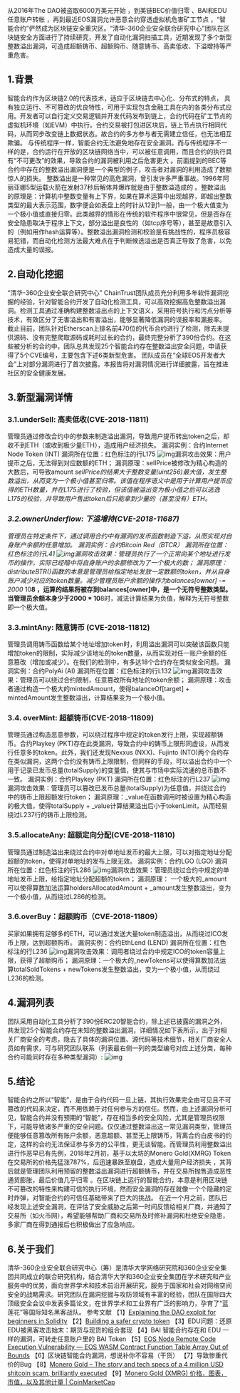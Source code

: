 从2016年The DAO被盗取6000万美元开始 ，到美链BEC价值归零 、BAI和EDU任意账户转帐 ，再到最近EOS漏洞允许恶意合约穿透虚拟机危害矿工节点 ，“智能合约”俨然成为区块链安全重灾区。“清华-360企业安全联合研究中心”团队在区块链安全方面进行了持续研究，开发了自动化漏洞扫描工具，近期发现了多个新型整数溢出漏洞，可造成超额铸币、超额购币、随意铸币、高卖低收、下溢增持等严重危害。

 

## 1.背景

智能合约作为区块链2.0的代表技术，适应于区块链去中心化、分布式的特点， 具有独立运行、不可篡改的优良特性，可用于实现包含金融工具在内的各类分布式应用。开发者可以自行定义交易逻辑并开发代码发布到链上，合约代码在矿工节点的虚拟机环境（如EVM）中执行。合约交易被打包进区块后，链上节点执行相同代码，从而同步改变链上数据状态。故合约的多方参与者无需建立信任，也无法相互欺骗。
与传统程序一样，智能合约无法避免地存在安全漏洞。而与传统程序不一样的是，合约运行在开放的区块链网络当中，可以被任意调用，而且合约的执行具有“不可更改”的效果，导致合约的漏洞被利用之后危害更大 。前面提到的BEC等合约中存在的整数溢出漏洞便是一个典型的例子，攻击者对漏洞的利用造成了数额惊人的损失。
整数溢出是一种常见的高危漏洞，曾引发许多严重事故。1996年阿丽亚娜5型运载火箭在发射37秒后解体并爆炸就是由于整数溢造成的 。整数溢出的原理是：计算机中整数变量有上下界，如果在算术运算中出现越界，即超出整数类型的最大表示范围，数字便会如表盘上的时针从12到1一般，由一个极大值变为一个极小值或直接归零。此类越界的情形在传统的软件程序中很常见，但是否存在安全隐患取决于程序上下文，部分溢出是良性的（如tcp序号等），甚至是故意引入的（例如用作hash运算等）。整数溢出漏洞检测和校验是有挑战性的，程序员极容易犯错，而自动化检测方法最大难点在于判断候选溢出是否真正导致了危害，以免造成大量的误报。

 

## 2.自动化挖掘

“清华-360企业安全联合研究中心” ChainTrust团队成员充分利用多年软件漏洞挖掘的经验，针对智能合约开发了自动化检测工具，可以高效挖掘高危整数溢出漏洞。检测工具通过准确构建整数溢出点的上下文语义，采用符号执行和污点分析等技术，有效区分了无害溢出和有害溢出，能够显著降低漏洞的误报率和漏报率。
截止目前，团队针对Etherscan上排名前470位的代币合约进行了检测，除去未提供源码、没有完整爬取源码或耗时过长的合约，最终完整分析了390份合约。在这些被分析的合约中，团队总共发现25个智能合约存在整数溢出安全问题，申请获得了5个CVE编号，主要包含下述6类新型危害。
团队成员在“全球EOS开发者大会”上对部分漏洞进行了首次披露。本报告将对漏洞情况进行详细披露，旨在推进社区的安全健康发展。

 

## 3.新型漏洞详情

### 3.1.underSell: 高卖低收(CVE-2018-11811)

管理员通过修改合约中的参数来制造溢出漏洞，导致用户提币转出token之后，却收不到ETH（或收到极少量ETH），造成用户经济损失。
漏洞实例：合约Internet Node Token (INT)
漏洞所在位置：红色标注的行L175
![img](https://p1.ssl.qhimg.com/t0138750eb71daee871.png)漏洞攻击效果：用户提币之后，无法得到对应数额的ETH；
漏洞原理：sellPrice被修改为精心构造的大数后，可导致amount *sellPrice的结果大于整数变量(uint256)最大值，发生整数溢出，从而变为一个极小值甚至归零。该值在程序语义中是用于计算用户提币应得的ETH数量，并在L175进行了校验，但该值被溢出变为极小值之后可以逃逸L175的校验，并导致用户售出token后只能拿到少量的（甚至没有）ETH。*

### *3.2.ownerUnderflow: 下溢增持(CVE-2018-11687)*

*管理员在特定条件下，通过调用合约中有漏洞的发币函数制造下溢，从而实现对自身账户余额的任意增加。
漏洞实例：合约Bitcoin Red（BTCR）
漏洞所在位置：红色标注的行L41
![img](https://p3.ssl.qhimg.com/t01b31d2223e7dd6612.png)漏洞攻击效果：管理员执行了一个正常向某个地址进行发币的操作，实际已经暗中将自身账户的余额修改为了一个极大的数；
漏洞原理：distributeBTR()函数的本意是管理员给指定地址发放一定数额的token，并从自身账户减少对应的token数量。减少管理员账户余额的操作为balances[owner] -= 2000* 10**8 ，运算的结果将被存到balances[owner]中，是一个无符号整数类型。当管理员余额本身少于2000 \* 10**8时，减法计算结果为负值，解释为无符号整数即一个极大值。

### 3.3.mintAny: 随意铸币 (CVE-2018-11812)

管理员调用铸币函数给某个地址增加token时，利用溢出漏洞可以突破该函数只能增加token的限制，实际减少该地址的token数量，从而实现对任一账户余额的任意篡改（增加或减少）。在我们的检测中，有多达18个合约存在类似安全问题。
漏洞实例：合约PolyAi (AI)
漏洞所在位置：红色标注的行L132
![img](https://p5.ssl.qhimg.com/t018a9ae28216433884.png)漏洞攻击效果：管理员可以绕过合约限制，任意篡改所有地址的token余额；
漏洞原理：攻击者通过构造一个极大的mintedAmount，使得balanceOf[target] + mintedAmount发生整数溢出，计算结果变为一个极小值。

### 3.4. overMint: 超额铸币(CVE-2018-11809)

管理员通过构造恶意参数，可以绕过程序中规定的token发行上限，实现超额铸币。合约Playkey (PKT)存在此类漏洞，导致合约中的铸币上限形同虚设，从而发行任意多的token。此外，我们还发现Nexxus (NXX)、Fujinto (NTO)两个合约存在类似漏洞，这两个合约没有铸币上限限制，但同样的手段，可以溢出合约中一个用于记录已发币总量(totalSupply)的变量值，使其与市场中实际流通的总币数不一致。
漏洞实例：合约Playkey (PKT)
漏洞所在位置：红色标注的行L237
![img](https://p4.ssl.qhimg.com/t01ceafb740ceaa0aa9.png)漏洞攻击效果：管理员可以篡改已发币总量(totalSupply)为任意值，并绕过合约中的铸币上限超额发行token；
漏洞原理：_value在函数调用时被设置为精心构造的极大值，使得totalSupply + _value计算结果溢出后小于tokenLimit，从而轻易绕过L237行的铸币上限检测。

### 3.5.allocateAny: 超额定向分配(CVE-2018-11810)

管理员通过制造溢出来绕过合约中对单地址发币的最大上限，可以对指定地址分配超额的token，使得对单地址的发布上限无效。
漏洞实例：合约LGO (LGO)
漏洞所在位置：红色标注的行L286
![img](https://p5.ssl.qhimg.com/t01a79d7c149ed7cca4.png)漏洞攻击效果：管理员绕过合约中规定的单地址发币上限，给指定地址分配超额的token；
漏洞原理： 一个极大的_amount可以使得算数加法运算holdersAllocatedAmount + _amount发生整数溢出，变为一个极小值，从而绕过L286的检测。

### 3.6.overBuy：超额购币（CVE-2018-11809）

买家如果拥有足够多的ETH，可以通过发送大量token制造溢出，从而绕过ICO发币上限，达到超额购币。
漏洞实例：合约EthLend (LEND)
漏洞所在位置：红色标注的行L236
![img](https://p3.ssl.qhimg.com/t01e1b731c056c6fd29.png)漏洞攻击效果：调用者绕过合约中规定ICO的token容量上限，获得了超额购币；
漏洞原理：一个极大的_newTokens可以使得算数加法运算totalSoldTokens + newTokens发生整数溢出，变为一个极小值，从而绕过L236的检测。

 

## 4.漏洞列表

团队采用自动化工具分析了390份ERC20智能合约，除上述已披露的漏洞之外，共发现25个智能合约存在未知的整数溢出漏洞，详细情况如下表所示，出于对相关厂商安全的考虑，隐去了具体的漏洞位置、源代码等技术细节，相关厂商安全人员如有需求，可与研究团队联系（列表最右侧一列的类型编号对应上述分类，每种合约可能同时存在多种类型漏洞）:
![img](https://p5.ssl.qhimg.com/t01726e177a2e794e8d.jpg)

 

## 5.结论

智能合约之所以“智能”，是由于合约代码一旦上链，其执行效果完全由可见且不可篡改的代码来决定，而不用依赖于对任何参与方的信任。然而，由上述漏洞分析可见，智能合约并没有预期的“智能”，存在相当多的安全风险，尤其是管理员权限下，可能导致诸多严重的安全问题。仅仅通过整数溢出这一常见漏洞类型，管理员便能够任意篡改所有账户余额，恶意超额、甚至无上限铸币，背离合约白皮书的约定，这样的合约无法保证参与多方的公平性，更无谈智能。而管理员利用整数溢出进行作恶早已有先例，2018年2月初，基于以太坊的Monero Gold(XMRG) Token在交易所的价格先猛涨787%，后迅速暴跌至崩盘，造成大量用户经济损失 ，其背后就是管理团队利用预留的整数溢出漏洞进行超额铸币，并在交易所抛售造成恶性通货膨胀，最后价值几乎归零 。在区块链上运行的智能合约，本意是利用区块链不可篡改的特性来构建可信的执行环境，然而安全漏洞的存在就像一个个隐藏的定时炸弹，对智能合约的可信任基础带来了巨大的挑战。
在近一个月之前，团队已经发现上述安全漏洞，在评估了安全威胁之后第一时间反馈给相关厂商，并通知了交易所（如火币网），希望能够帮助厂商和交易所及时修补漏洞和杜绝安全隐患，多家厂商在得到通报后也积极做出了应急响应。

## 6.关于我们

清华-360企业安全联合研究中心（筹）是清华大学网络研究院和360企业安全集团共同成立的联合研究机构，结合清华大学和360企业安全集团在学术研究和产业服务中的优势，面向世界学术和技术前沿开展研究，服务于国家和社会对网络空间安全的战略需求。研究团队在漏洞挖掘与攻防领域有丰富的经验，团队在国际四大顶级安全会议中发表多篇论文，在世界学术和工业界有广泛的影响力，孕育了“蓝莲花”等国际知名黑客战队。
参考文献
【1】[Explaining the DAO exploit for beginners in Solidity](https://medium.com/@MyPaoG/explaining-the-dao-exploit-for-beginners-in-solidity-80ee84f0d470)
【2】[Building a safer crypto token](https://medium.com/cybermiles/building-a-safer-crypto-token-27c96a7e78fd)
【3】EDU问题：还原EDU被黑客攻击始末：期货与现货的组合套现
【4】BAI 智能合约存在和 EDU 一样的漏洞，可转走任意账户里的 BAI Token
【5】[EOS Node Remote Code Execution Vulnerability — EOS WASM Contract Function Table Array Out of Bounds](http://blogs.360.cn/blog/eos-node-remote-code-execution-vulnerability/)
【6】区块链智能合约漏洞，想说补你不容易（干货）
【7】导致惨重代价的Bug
【8】[Monero Gold – The story and tech specs of a 4 million USD shitcoin scam, brilliantly executed](https://66shitcoins.com/blog/2018/2/4/monero-gold-the-story-and-tech-specs-of-a-4-million-usd-shitcoin-scam-brilliantly-executed)
【9】[Monero Gold (XMRG) 价格，图表，市值，以及其他计量 | CoinMarketCap](https://coinmarketcap.com/zh/currencies/monero-gold/)